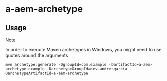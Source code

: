 # a-aem-archetype

## Usage

> [!NOTE]  
> In order to execute Maven archetypes in Windows, you might need to use quotes around the arguments

```
mvn archetype:generate -DgroupId=com.example -DartifactId=a-aem-archetype-example -DarchetypeGroupId=dev.andresgarcia -DarchetypeArtifactId=a-aem-archetype
```